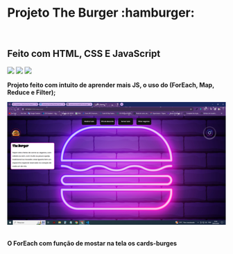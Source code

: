 <h1>Projeto The Burger :hamburger:</h1><br/>
<h2>Feito com HTML, CSS E JavaScript</h2>
<img src="https://img.shields.io/badge/HTML5-E34F26?style=for-the-badge&logo=html5&logoColor=white"/>
<img src="https://img.shields.io/badge/CSS3-1572B6?style=for-the-badge&logo=css3&logoColor=white"/>
<img src="https://img.shields.io/badge/JavaScript-323330?style=for-the-badge&logo=javascript&logoColor=F7DF1E"/>

<p><b>Projeto feito com intuito de aprender mais JS, o uso do (ForEach, Map, Reduce e Filter);</b></p>
<img src="https://github.com/andersonpontes88/The-Burger/blob/main/assets/01%20theBur.png?raw=true"/><br/> <br/>
<p><b>O ForEach com função de mostar na tela os cards-burges</b></p>
